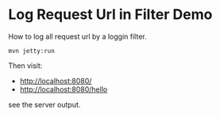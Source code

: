 Log Request Url in Filter Demo
===============================

How to log all request url by a loggin filter.

```
mvn jetty:run
```

Then visit:

- <http://localhost:8080/>
- <http://localhost:8080/hello>

see the server output.
